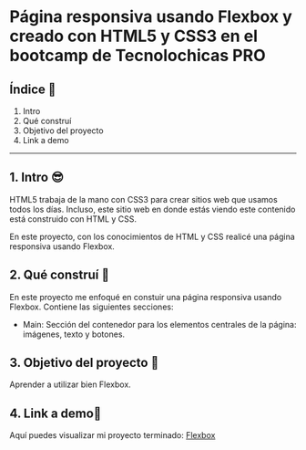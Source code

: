 # Página responsiva usando Flexbox y creado con HTML5 y CSS3 en el bootcamp de Tecnolochicas PRO


## Índice 📖
1. Intro 
2. Qué construí 
3. Objetivo del proyecto 
4. Link a demo 

****

## 1. Intro 😎
HTML5 trabaja de la mano con CSS3 para crear sitios web que usamos todos los días. Incluso, este sitio web en donde estás viendo este contenido está construido con HTML y CSS.

En este proyecto, con los conocimientos de HTML y CSS realicé una página responsiva usando Flexbox.

## 2. Qué construí 🙌
En este proyecto me enfoqué en constuir una página responsiva usando Flexbox.
Contiene las siguientes secciones:

* Main: Sección del contenedor para los elementos centrales de la página: imágenes, texto y botones.

## 3. Objetivo del proyecto 🎯
Aprender a utilizar bien Flexbox.

## 4. Link a demo📎
Aquí puedes visualizar mi proyecto terminado: [Flexbox](https://benevolent-croissant-c16c97.netlify.app/)






